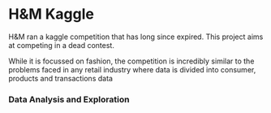 # H&M Kaggle

H&M ran a kaggle competition that has long since expired. This project aims at competing in a dead contest. 

While it is focussed on fashion, the competition is incredibly similar to the problems faced in any retail industry where data is divided into consumer, products and transactions data 

### Data Analysis and Exploration

